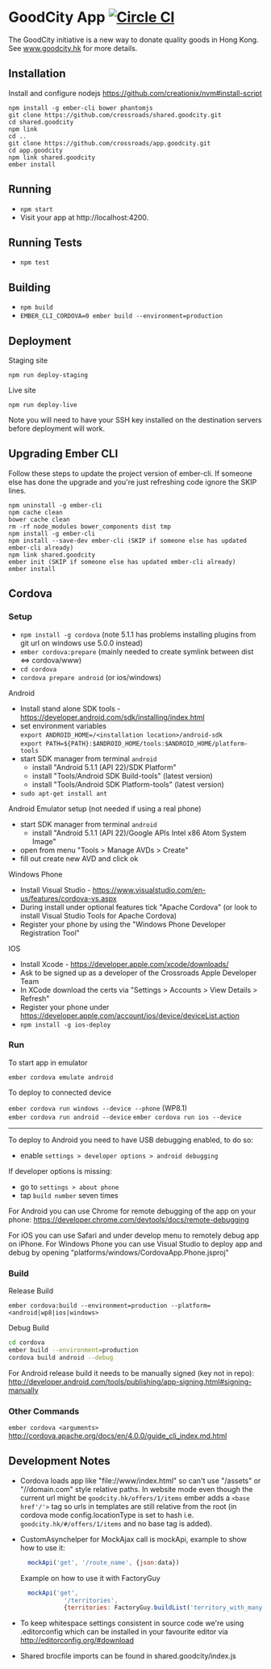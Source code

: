 # GoodCity App [![Circle CI](https://circleci.com/gh/crossroads/app.goodcity.svg?style=svg)](https://circleci.com/gh/crossroads/app.goodcity)

The GoodCity initiative is a new way to donate quality goods in Hong Kong. See www.goodcity.hk for more details.

## Installation

Install and configure nodejs https://github.com/creationix/nvm#install-script

```shell
npm install -g ember-cli bower phantomjs
git clone https://github.com/crossroads/shared.goodcity.git
cd shared.goodcity
npm link
cd ..
git clone https://github.com/crossroads/app.goodcity.git
cd app.goodcity
npm link shared.goodcity
ember install
```

## Running

* `npm start`
* Visit your app at http://localhost:4200.

## Running Tests

* `npm test`

## Building

* `npm build`
* `EMBER_CLI_CORDOVA=0 ember build --environment=production`

## Deployment

Staging site

`npm run deploy-staging`

Live site

`npm run deploy-live`

Note you will need to have your SSH key installed on the destination servers before deployment will work.

## Upgrading Ember CLI

Follow these steps to update the project version of ember-cli.
If someone else has done the upgrade and you're just refreshing code ignore the SKIP lines.

```shell
npm uninstall -g ember-cli
npm cache clean
bower cache clean
rm -rf node_modules bower_components dist tmp
npm install -g ember-cli
npm install --save-dev ember-cli (SKIP if someone else has updated ember-cli already)
npm link shared.goodcity
ember init (SKIP if someone else has updated ember-cli already)
ember install
```

## Cordova

### Setup
* `npm install -g cordova` (note 5.1.1 has problems installing plugins from git url on windows use 5.0.0 instead)
* `ember cordova:prepare` (mainly needed to create symlink between dist <=> cordova/www)
* `cd cordova`
* `cordova prepare android` (or ios/windows)

Android
* Install stand alone SDK tools - https://developer.android.com/sdk/installing/index.html
* set environment variables<br/>
  `export ANDROID_HOME=/<installation location>/android-sdk`<br/>
  `export PATH=${PATH}:$ANDROID_HOME/tools:$ANDROID_HOME/platform-tools`
* start SDK manager from terminal `android`
  - install "Android 5.1.1 (API 22)/SDK Platform"
  - install "Tools/Android SDK Build-tools" (latest version)
  - install "Tools/Android SDK Platform-tools" (latest version)
* `sudo apt-get install ant`

Android Emulator setup (not needed if using a real phone)
* start SDK manager from terminal `android`
  - install "Android 5.1.1 (API 22)/Google APIs Intel x86 Atom System Image"
* open from menu "Tools > Manage AVDs > Create"
* fill out create new AVD and click ok

Windows Phone
* Install Visual Studio - https://www.visualstudio.com/en-us/features/cordova-vs.aspx
* During install under optional features tick "Apache Cordova" (or look to install Visual Studio Tools for Apache Cordova)
* Register your phone by using the "Windows Phone Developer Registration Tool"

IOS
* Install Xcode - https://developer.apple.com/xcode/downloads/
* Ask to be signed up as a developer of the Crossroads Apple Developer Team
* In XCode download the certs via "Settings > Accounts > View Details > Refresh"
* Register your phone under https://developer.apple.com/account/ios/device/deviceList.action
* `npm install -g ios-deploy`

### Run
To start app in emulator

`ember cordova emulate android`

To deploy to connected device

`ember cordova run windows --device --phone` (WP8.1)<br/>
`ember cordova run android --device`
`ember cordova run ios --device`

---

To deploy to Android you need to have USB debugging enabled, to do so:

* enable `settings > developer options > android debugging`

If developer options is missing:

* go to `settings > about phone`
* tap `build number` seven times

For Android you can use Chrome for remote debugging of the app on your phone:
https://developer.chrome.com/devtools/docs/remote-debugging

For iOS you can use Safari and under develop menu to remotely debug app on iPhone. For Windows Phone you can use Visual Studio to deploy app and debug by opening "platforms/windows/CordovaApp.Phone.jsproj"

### Build
Release Build

`ember cordova:build --environment=production --platform=<android|wp8|ios|windows>`

Debug Build
```sh
cd cordova
ember build --environment=production
cordova build android --debug
```

For Android release build it needs to be manually signed (key not in repo):
http://developer.android.com/tools/publishing/app-signing.html#signing-manually

### Other Commands
`ember cordova <arguments>`
http://cordova.apache.org/docs/en/4.0.0/guide_cli_index.md.html

## Development Notes

* Cordova loads app like "file://www/index.html" so can't use "/assets" or "//domain.com" style relative paths. In website mode even though the current url might be `goodcity.hk/offers/1/items` ember adds a `<base href'/'>` tag so urls in templates are still relative from the root (in cordova mode config.locationType is set to hash i.e. `goodcity.hk/#/offers/1/items` and no base tag is added).

* CustomAsynchelper for MockAjax call is mockApi, example to show how to use it:
  ```js
    mockApi('get', '/route_name', {json:data})
  ```
  Example on how to use it with FactoryGuy
  ```js
    mockApi('get',
              '/territories',
              {territories: FactoryGuy.buildList('territory_with_many_districts', 3)});
  ```

* To keep whitespace settings consistent in source code we're using .editorconfig which can be installed in your favourite editor via http://editorconfig.org/#download

* Shared brocfile imports can be found in shared.goodcity/index.js
